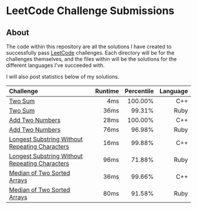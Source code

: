 # LeetCode Challenge Submissions

## About

The code within this repository are all the solutions I have created to successfully pass [LeetCode](https://leetcode.com/)
challenges. Each directory will be for the challenges themselves, and the files within will be the solutions for the different
languages I've succeeded with.

I will also post statistics below of my solutions.

|Challenge      | Runtime          | Percentile  | Language |
|:------------- |-------------:| -----:| ----:|
|[Two Sum](https://leetcode.com/submissions/detail/162359266/)| 4ms | 100.00% | C++|
|[Two Sum](https://leetcode.com/submissions/detail/160677956/)| 36ms | 99.31% | Ruby|
|[Add Two Numbers](https://leetcode.com/submissions/detail/162341724/)| 28ms | 100.00% | C++|
|[Add Two Numbers](https://leetcode.com/submissions/detail/160687853/)| 76ms | 96.98% | Ruby|
|[Longest Substring Without Repeating Characters](https://leetcode.com/submissions/detail/162424853/)| 16ms | 99.88% | C++|
|[Longest Substring Without Repeating Characters](https://leetcode.com/submissions/detail/160699300/)| 96ms | 71.88% | Ruby|
|[Median of Two Sorted Arrays](https://leetcode.com/submissions/detail/162585181/)| 36ms | 99.66% | C++|
|[Median of Two Sorted Arrays](https://leetcode.com/submissions/detail/160744291/)| 80ms | 91.58% | Ruby|
